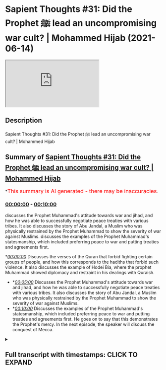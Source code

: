 # Sapient Thoughts #31: Did the Prophet ﷺ lead an uncompromising war cult? | Mohammed Hijab (2021-06-14)

<iframe loading='lazy' src='https://www.youtube.com/embed/pxcTVvGpIqs'></iframe>

## Description

Sapient Thoughts #31: Did the Prophet ﷺ lead an uncompromising war cult? | Mohammed Hijab

## Summary of [Sapient Thoughts #31: Did the Prophet ﷺ lead an uncompromising war cult? | Mohammed Hijab](https://www.youtube.com/watch?v=pxcTVvGpIqs)


*<span style="color:red; font-size:125%">This summary is AI generated - there may be inaccuracies</span>.

### [00:00:00](https://www.youtube.com/watch?v=pxcTVvGpIqs&t=0) - [00:10:00](https://www.youtube.com/watch?v=pxcTVvGpIqs&t=600)

 discusses the Prophet Muhammad's attitude towards war and jihad, and how he was able to successfully negotiate peace treaties with various tribes. It also discusses the story of Abu Jandal, a Muslim who was physically restrained by the Prophet Muhammad to show the severity of war against Muslims. discusses the examples of the Prophet Muhammad's statesmanship, which included preferring peace to war and putting treaties and agreements first.

**[00:00:00](https://www.youtube.com/watch?v=pxcTVvGpIqs&t=0)* Discusses the verses of the Quran that forbid fighting certain groups of people, and how this corresponds to the hadiths that forbid such violence. It also discusses the example of Hodei Bia, where the prophet Muhammad showed diplomacy and restraint in his dealings with Quraish.
* **[00:05:00](https://www.youtube.com/watch?v=pxcTVvGpIqs&t=300)* Discusses the Prophet Muhammad's attitude towards war and jihad, and how he was able to successfully negotiate peace treaties with various tribes. It also discusses the story of Abu Jandal, a Muslim who was physically restrained by the Prophet Muhammad to show the severity of war against Muslims.
* **[00:10:00](https://www.youtube.com/watch?v=pxcTVvGpIqs&t=600)* Discusses the examples of the Prophet Muhammad's statesmanship, which included preferring peace to war and putting treaties and agreements first. He goes on to say that this demonstrates the Prophet's mercy. In the next episode, the speaker will discuss the conquest of Mecca.

<details><summary><h2>Full transcript with timestamps: CLICK TO EXPAND</h2></summary>

[0:00:02](https://youtu.be/pxcTVvGpIqs?t=2) [Music]  
[0:00:14](https://youtu.be/pxcTVvGpIqs?t=14) another episode of sapient thoughts  
[0:00:15](https://youtu.be/pxcTVvGpIqs?t=15) where we discuss theo philosophical  
[0:00:17](https://youtu.be/pxcTVvGpIqs?t=17) issues  
[0:00:18](https://youtu.be/pxcTVvGpIqs?t=18) where we answer the arguments of the  
[0:00:19](https://youtu.be/pxcTVvGpIqs?t=19) detractors of islam  
[0:00:21](https://youtu.be/pxcTVvGpIqs?t=21) in addition to making our own arguments  
[0:00:22](https://youtu.be/pxcTVvGpIqs?t=22) for the veracity of islam  
[0:00:24](https://youtu.be/pxcTVvGpIqs?t=24) today we're going to be dealing with a  
[0:00:25](https://youtu.be/pxcTVvGpIqs?t=25) species claim a spurious claim  
[0:00:27](https://youtu.be/pxcTVvGpIqs?t=27) a claim that's often made by the  
[0:00:29](https://youtu.be/pxcTVvGpIqs?t=29) controversialists and the detractors and  
[0:00:32](https://youtu.be/pxcTVvGpIqs?t=32) the objectionists  
[0:00:33](https://youtu.be/pxcTVvGpIqs?t=33) those who attack islam the right wing  
[0:00:36](https://youtu.be/pxcTVvGpIqs?t=36) the alt-right  
[0:00:37](https://youtu.be/pxcTVvGpIqs?t=37) the orientalists and others which is  
[0:00:40](https://youtu.be/pxcTVvGpIqs?t=40) the age-old claim that the prophet  
[0:00:43](https://youtu.be/pxcTVvGpIqs?t=43) muhammad  
[0:00:44](https://youtu.be/pxcTVvGpIqs?t=44) he knew no compromise and that he led  
[0:00:48](https://youtu.be/pxcTVvGpIqs?t=48) what would be considered in a sense a  
[0:00:51](https://youtu.be/pxcTVvGpIqs?t=51) war cult  
[0:00:52](https://youtu.be/pxcTVvGpIqs?t=52) a death cult and that  
[0:00:55](https://youtu.be/pxcTVvGpIqs?t=55) he spread islam in this way  
[0:00:59](https://youtu.be/pxcTVvGpIqs?t=59) in other words just preferring war all  
[0:01:02](https://youtu.be/pxcTVvGpIqs?t=62) over  
[0:01:02](https://youtu.be/pxcTVvGpIqs?t=62) over all other alternatives let's first  
[0:01:06](https://youtu.be/pxcTVvGpIqs?t=66) and foremost before we talk about  
[0:01:07](https://youtu.be/pxcTVvGpIqs?t=67) today's center piece of attention which  
[0:01:10](https://youtu.be/pxcTVvGpIqs?t=70) is going to be the  
[0:01:12](https://youtu.be/pxcTVvGpIqs?t=72) or the treaty of let's turn our  
[0:01:14](https://youtu.be/pxcTVvGpIqs?t=74) attention to what some of the verses of  
[0:01:16](https://youtu.be/pxcTVvGpIqs?t=76) the quran  
[0:01:17](https://youtu.be/pxcTVvGpIqs?t=77) says on these matters so for example if  
[0:01:20](https://youtu.be/pxcTVvGpIqs?t=80) you if you look at chapter number 2  
[0:01:22](https://youtu.be/pxcTVvGpIqs?t=82) verse 190  
[0:01:24](https://youtu.be/pxcTVvGpIqs?t=84) allah subhanahu wa  
[0:01:32](https://youtu.be/pxcTVvGpIqs?t=92) and fight those who fight you and do not  
[0:01:34](https://youtu.be/pxcTVvGpIqs?t=94) transgress  
[0:01:35](https://youtu.be/pxcTVvGpIqs?t=95) for allah does not love those who  
[0:01:37](https://youtu.be/pxcTVvGpIqs?t=97) transgress and allah  
[0:01:41](https://youtu.be/pxcTVvGpIqs?t=101) in chapter number 8 verse number 61  
[0:01:44](https://youtu.be/pxcTVvGpIqs?t=104) he mentions  
[0:01:48](https://youtu.be/pxcTVvGpIqs?t=108) that if they retort to peace  
[0:01:51](https://youtu.be/pxcTVvGpIqs?t=111) then also go in that direction and rely  
[0:01:53](https://youtu.be/pxcTVvGpIqs?t=113) on upon allah  
[0:01:56](https://youtu.be/pxcTVvGpIqs?t=116) allah also mentions in the quran and  
[0:01:58](https://youtu.be/pxcTVvGpIqs?t=118) this is very very important  
[0:02:00](https://youtu.be/pxcTVvGpIqs?t=120) this is extremely important what i'm  
[0:02:02](https://youtu.be/pxcTVvGpIqs?t=122) about to mention here  
[0:02:03](https://youtu.be/pxcTVvGpIqs?t=123) what allah mentions in chapter number  
[0:02:05](https://youtu.be/pxcTVvGpIqs?t=125) four verse number 90  
[0:02:21](https://youtu.be/pxcTVvGpIqs?t=141) for those so it's telling you who you  
[0:02:23](https://youtu.be/pxcTVvGpIqs?t=143) cannot fight because in verses 89  
[0:02:25](https://youtu.be/pxcTVvGpIqs?t=145) and 88 it was telling you who you should  
[0:02:27](https://youtu.be/pxcTVvGpIqs?t=147) fight so this is telling you who you  
[0:02:29](https://youtu.be/pxcTVvGpIqs?t=149) can't fight  
[0:02:34](https://youtu.be/pxcTVvGpIqs?t=154) illallahu  
[0:02:37](https://youtu.be/pxcTVvGpIqs?t=157) except for a people who have come to you  
[0:02:40](https://youtu.be/pxcTVvGpIqs?t=160) and you have an agreement with them  
[0:02:42](https://youtu.be/pxcTVvGpIqs?t=162) or that they come to you bare-chested in  
[0:02:44](https://youtu.be/pxcTVvGpIqs?t=164) other words that they are not wanting to  
[0:02:46](https://youtu.be/pxcTVvGpIqs?t=166) fight  
[0:02:47](https://youtu.be/pxcTVvGpIqs?t=167) that you can't fight them so these are  
[0:02:49](https://youtu.be/pxcTVvGpIqs?t=169) the things which are very clear  
[0:02:51](https://youtu.be/pxcTVvGpIqs?t=171) in the quran which very candidly  
[0:02:55](https://youtu.be/pxcTVvGpIqs?t=175) very unambiguously very unequivocally  
[0:02:59](https://youtu.be/pxcTVvGpIqs?t=179) tell us that you cannot fight certain  
[0:03:02](https://youtu.be/pxcTVvGpIqs?t=182) categories of people the prophet  
[0:03:04](https://youtu.be/pxcTVvGpIqs?t=184) muhammad sallallahu alaihi wasallam we  
[0:03:06](https://youtu.be/pxcTVvGpIqs?t=186) say to the  
[0:03:06](https://youtu.be/pxcTVvGpIqs?t=186) hadith  
[0:03:12](https://youtu.be/pxcTVvGpIqs?t=192) whoever kills a non-combatant  
[0:03:13](https://youtu.be/pxcTVvGpIqs?t=193) non-believer he will not smell the  
[0:03:15](https://youtu.be/pxcTVvGpIqs?t=195) fragrance of paradise  
[0:03:16](https://youtu.be/pxcTVvGpIqs?t=196) and he also mentioned it's also  
[0:03:19](https://youtu.be/pxcTVvGpIqs?t=199) mentioned in bukhari that he used to  
[0:03:20](https://youtu.be/pxcTVvGpIqs?t=200) completely condemn the killing  
[0:03:22](https://youtu.be/pxcTVvGpIqs?t=202) of women and children and so on and so  
[0:03:24](https://youtu.be/pxcTVvGpIqs?t=204) forth so  
[0:03:25](https://youtu.be/pxcTVvGpIqs?t=205) already we know with this preamble that  
[0:03:28](https://youtu.be/pxcTVvGpIqs?t=208) for those who want to try and maintain  
[0:03:30](https://youtu.be/pxcTVvGpIqs?t=210) the prophet muhammad knew no compromise  
[0:03:33](https://youtu.be/pxcTVvGpIqs?t=213) or that islam  
[0:03:34](https://youtu.be/pxcTVvGpIqs?t=214) was completely for anything but peace  
[0:03:38](https://youtu.be/pxcTVvGpIqs?t=218) what do you do with these verses what do  
[0:03:40](https://youtu.be/pxcTVvGpIqs?t=220) you do with these hadiths  
[0:03:42](https://youtu.be/pxcTVvGpIqs?t=222) if the attitude was of the prophet  
[0:03:44](https://youtu.be/pxcTVvGpIqs?t=224) muhammad  
[0:03:46](https://youtu.be/pxcTVvGpIqs?t=226) was a war hungry attitude why did he  
[0:03:49](https://youtu.be/pxcTVvGpIqs?t=229) mentioned in the hadith which is  
[0:03:51](https://youtu.be/pxcTVvGpIqs?t=231) muslim  
[0:03:56](https://youtu.be/pxcTVvGpIqs?t=236) that do not wish to meet the enemy but  
[0:03:59](https://youtu.be/pxcTVvGpIqs?t=239) if you do meet them  
[0:04:01](https://youtu.be/pxcTVvGpIqs?t=241) then be patient in fighting do not wish  
[0:04:03](https://youtu.be/pxcTVvGpIqs?t=243) to meet the enemy he says  
[0:04:05](https://youtu.be/pxcTVvGpIqs?t=245) and yet he is seen as a warlord or a war  
[0:04:08](https://youtu.be/pxcTVvGpIqs?t=248) monger by some individuals  
[0:04:11](https://youtu.be/pxcTVvGpIqs?t=251) what does it mean to be a war mongrel  
[0:04:13](https://youtu.be/pxcTVvGpIqs?t=253) when you're saying do not wish  
[0:04:15](https://youtu.be/pxcTVvGpIqs?t=255) to meet the enemy  
[0:04:18](https://youtu.be/pxcTVvGpIqs?t=258) in hodei bia which is one of the most  
[0:04:20](https://youtu.be/pxcTVvGpIqs?t=260) important  
[0:04:22](https://youtu.be/pxcTVvGpIqs?t=262) bedrock examples chief examples  
[0:04:26](https://youtu.be/pxcTVvGpIqs?t=266) of the negotiating and diplomatic way of  
[0:04:29](https://youtu.be/pxcTVvGpIqs?t=269) the prophet muhammad  
[0:04:32](https://youtu.be/pxcTVvGpIqs?t=272) the statesmanship of the prophet  
[0:04:33](https://youtu.be/pxcTVvGpIqs?t=273) muhammad  
[0:04:36](https://youtu.be/pxcTVvGpIqs?t=276) he actually approached quraish  
[0:04:39](https://youtu.be/pxcTVvGpIqs?t=279) he was going to do the lesser pilgrimage  
[0:04:42](https://youtu.be/pxcTVvGpIqs?t=282) which is called amra  
[0:04:43](https://youtu.be/pxcTVvGpIqs?t=283) as many of you will know with the  
[0:04:45](https://youtu.be/pxcTVvGpIqs?t=285) companions because  
[0:04:46](https://youtu.be/pxcTVvGpIqs?t=286) there was a revelation that he got in a  
[0:04:49](https://youtu.be/pxcTVvGpIqs?t=289) dream  
[0:04:50](https://youtu.be/pxcTVvGpIqs?t=290) and he saw himself and his companions  
[0:04:53](https://youtu.be/pxcTVvGpIqs?t=293) cutting their hair  
[0:04:54](https://youtu.be/pxcTVvGpIqs?t=294) and also shaving their hair which is  
[0:04:57](https://youtu.be/pxcTVvGpIqs?t=297) something that people do  
[0:04:59](https://youtu.be/pxcTVvGpIqs?t=299) when they go to pilgrimage so he went to  
[0:05:02](https://youtu.be/pxcTVvGpIqs?t=302) pilgrimage obviously blocking it were  
[0:05:04](https://youtu.be/pxcTVvGpIqs?t=304) these pagan arabs who had been at the  
[0:05:05](https://youtu.be/pxcTVvGpIqs?t=305) throats of the muslim people for years  
[0:05:07](https://youtu.be/pxcTVvGpIqs?t=307) on end now  
[0:05:08](https://youtu.be/pxcTVvGpIqs?t=308) and what happened in this situation was  
[0:05:11](https://youtu.be/pxcTVvGpIqs?t=311) that the prophet muhammad was prevented  
[0:05:13](https://youtu.be/pxcTVvGpIqs?t=313) from coming in  
[0:05:14](https://youtu.be/pxcTVvGpIqs?t=314) and so too were the companions which was  
[0:05:17](https://youtu.be/pxcTVvGpIqs?t=317) seen as a  
[0:05:17](https://youtu.be/pxcTVvGpIqs?t=317) as an aberration to the custom of even  
[0:05:20](https://youtu.be/pxcTVvGpIqs?t=320) the pagan arabs  
[0:05:21](https://youtu.be/pxcTVvGpIqs?t=321) that they would block people from going  
[0:05:23](https://youtu.be/pxcTVvGpIqs?t=323) and doing pilgrimage  
[0:05:25](https://youtu.be/pxcTVvGpIqs?t=325) so the prophet muhammad these people  
[0:05:29](https://youtu.be/pxcTVvGpIqs?t=329) and he said  
[0:05:32](https://youtu.be/pxcTVvGpIqs?t=332) that woe to quraish these pagan arabs  
[0:05:35](https://youtu.be/pxcTVvGpIqs?t=335) that  
[0:05:36](https://youtu.be/pxcTVvGpIqs?t=336) war has devoured them he says  
[0:05:42](https://youtu.be/pxcTVvGpIqs?t=342) what would it mean what would it do to  
[0:05:45](https://youtu.be/pxcTVvGpIqs?t=345) them  
[0:05:45](https://youtu.be/pxcTVvGpIqs?t=345) if they just allowed me between they  
[0:05:48](https://youtu.be/pxcTVvGpIqs?t=348) just allowed me to see the people in  
[0:05:49](https://youtu.be/pxcTVvGpIqs?t=349) other words  
[0:05:51](https://youtu.be/pxcTVvGpIqs?t=351) they didn't block me from the people  
[0:05:53](https://youtu.be/pxcTVvGpIqs?t=353) which already shows you  
[0:05:55](https://youtu.be/pxcTVvGpIqs?t=355) that the islamic attitude towards jihad  
[0:05:58](https://youtu.be/pxcTVvGpIqs?t=358) was an instrumental attitude and this  
[0:06:00](https://youtu.be/pxcTVvGpIqs?t=360) indeed was  
[0:06:01](https://youtu.be/pxcTVvGpIqs?t=361) the opinion of the great scholars of  
[0:06:03](https://youtu.be/pxcTVvGpIqs?t=363) islam  
[0:06:04](https://youtu.be/pxcTVvGpIqs?t=364) including but not limited to even hajjir  
[0:06:07](https://youtu.be/pxcTVvGpIqs?t=367) al-haytami in his kitab in his book  
[0:06:11](https://youtu.be/pxcTVvGpIqs?t=371) where he talks about harp quoting as  
[0:06:13](https://youtu.be/pxcTVvGpIqs?t=373) zakashi as being  
[0:06:15](https://youtu.be/pxcTVvGpIqs?t=375) wasilla and not maksad or in other words  
[0:06:18](https://youtu.be/pxcTVvGpIqs?t=378) instrumental  
[0:06:19](https://youtu.be/pxcTVvGpIqs?t=379) and not an objective so here we have  
[0:06:23](https://youtu.be/pxcTVvGpIqs?t=383) already very clear attitudes  
[0:06:26](https://youtu.be/pxcTVvGpIqs?t=386) from the prophet himself telling he's  
[0:06:28](https://youtu.be/pxcTVvGpIqs?t=388) not wanting to fight  
[0:06:29](https://youtu.be/pxcTVvGpIqs?t=389) in fact they came without the armory of  
[0:06:31](https://youtu.be/pxcTVvGpIqs?t=391) fighting  
[0:06:33](https://youtu.be/pxcTVvGpIqs?t=393) and if they did have it they had it  
[0:06:34](https://youtu.be/pxcTVvGpIqs?t=394) packed up somewhere they weren't coming  
[0:06:36](https://youtu.be/pxcTVvGpIqs?t=396) in with swords  
[0:06:37](https://youtu.be/pxcTVvGpIqs?t=397) they were coming to do a pilgrimage and  
[0:06:39](https://youtu.be/pxcTVvGpIqs?t=399) so  
[0:06:41](https://youtu.be/pxcTVvGpIqs?t=401) what happened is that there was a treaty  
[0:06:42](https://youtu.be/pxcTVvGpIqs?t=402) that was  
[0:06:44](https://youtu.be/pxcTVvGpIqs?t=404) there was a treaty that was agreed by  
[0:06:46](https://youtu.be/pxcTVvGpIqs?t=406) the prophet muhammad sallallahu  
[0:06:48](https://youtu.be/pxcTVvGpIqs?t=408) alaihi wasallam and and this treaty  
[0:06:51](https://youtu.be/pxcTVvGpIqs?t=411) that was agreed upon took the following  
[0:06:55](https://youtu.be/pxcTVvGpIqs?t=415) form i'm going to read out to you  
[0:06:56](https://youtu.be/pxcTVvGpIqs?t=416) exactly what it's mentioned  
[0:06:57](https://youtu.be/pxcTVvGpIqs?t=417) to show you the extent to which the  
[0:06:59](https://youtu.be/pxcTVvGpIqs?t=419) prophet muhammad  
[0:07:01](https://youtu.be/pxcTVvGpIqs?t=421) he knew how to be a statesman and this  
[0:07:04](https://youtu.be/pxcTVvGpIqs?t=424) is why  
[0:07:06](https://youtu.be/pxcTVvGpIqs?t=426) this is why he was as successful as he  
[0:07:08](https://youtu.be/pxcTVvGpIqs?t=428) was listen  
[0:07:10](https://youtu.be/pxcTVvGpIqs?t=430) he was a successful the prophet muhammed  
[0:07:12](https://youtu.be/pxcTVvGpIqs?t=432) as he was  
[0:07:14](https://youtu.be/pxcTVvGpIqs?t=434) because he knew when to fight and he  
[0:07:15](https://youtu.be/pxcTVvGpIqs?t=435) knew when to compromise  
[0:07:17](https://youtu.be/pxcTVvGpIqs?t=437) listen to the prophet muhammad  
[0:07:18](https://youtu.be/pxcTVvGpIqs?t=438) sallallahu alaihi  
[0:07:20](https://youtu.be/pxcTVvGpIqs?t=440) so he was there and he told sure  
[0:07:24](https://youtu.be/pxcTVvGpIqs?t=444) bismillah which is in the name of allah  
[0:07:27](https://youtu.be/pxcTVvGpIqs?t=447) the most merciful the most gracious the  
[0:07:29](https://youtu.be/pxcTVvGpIqs?t=449) most merciful so he said i don't  
[0:07:31](https://youtu.be/pxcTVvGpIqs?t=451) i don't understand this phraseology i  
[0:07:33](https://youtu.be/pxcTVvGpIqs?t=453) don't understand these names  
[0:07:34](https://youtu.be/pxcTVvGpIqs?t=454) put bismillah put another phrasal verb  
[0:07:38](https://youtu.be/pxcTVvGpIqs?t=458) in the name of god  
[0:07:39](https://youtu.be/pxcTVvGpIqs?t=459) okay no problem the prophet compromised  
[0:07:40](https://youtu.be/pxcTVvGpIqs?t=460) because it didn't  
[0:07:42](https://youtu.be/pxcTVvGpIqs?t=462) it didn't go against any of the sacred  
[0:07:46](https://youtu.be/pxcTVvGpIqs?t=466) uh sacred symbols of islam and in fact  
[0:07:49](https://youtu.be/pxcTVvGpIqs?t=469) the prophet he said if  
[0:07:53](https://youtu.be/pxcTVvGpIqs?t=473) the quraysh tell me to do something and  
[0:07:56](https://youtu.be/pxcTVvGpIqs?t=476) it doesn't go against  
[0:07:59](https://youtu.be/pxcTVvGpIqs?t=479) the huromat of allah the sacred  
[0:08:03](https://youtu.be/pxcTVvGpIqs?t=483) symbols then i will accept  
[0:08:06](https://youtu.be/pxcTVvGpIqs?t=486) then i will accept so long as it's not  
[0:08:08](https://youtu.be/pxcTVvGpIqs?t=488) going against islam  
[0:08:11](https://youtu.be/pxcTVvGpIqs?t=491) so what happened was sohail is said  
[0:08:16](https://youtu.be/pxcTVvGpIqs?t=496) he said  
[0:08:24](https://youtu.be/pxcTVvGpIqs?t=504) the prophet said but this is what  
[0:08:26](https://youtu.be/pxcTVvGpIqs?t=506) muhammad  
[0:08:28](https://youtu.be/pxcTVvGpIqs?t=508) the prophet of allah of god  
[0:08:31](https://youtu.be/pxcTVvGpIqs?t=511) has agreed to with suhailup number so  
[0:08:34](https://youtu.be/pxcTVvGpIqs?t=514) i don't agree that you're the prophet  
[0:08:36](https://youtu.be/pxcTVvGpIqs?t=516) and if i did i wouldn't be fighting you  
[0:08:38](https://youtu.be/pxcTVvGpIqs?t=518) so he said take away that thing which  
[0:08:40](https://youtu.be/pxcTVvGpIqs?t=520) says the name of allah and put instead  
[0:08:42](https://youtu.be/pxcTVvGpIqs?t=522) of it  
[0:08:44](https://youtu.be/pxcTVvGpIqs?t=524) something else and alibaba got very  
[0:08:47](https://youtu.be/pxcTVvGpIqs?t=527) upset by this he said how can you take  
[0:08:48](https://youtu.be/pxcTVvGpIqs?t=528) this away  
[0:08:49](https://youtu.be/pxcTVvGpIqs?t=529) how can you take this away but the  
[0:08:50](https://youtu.be/pxcTVvGpIqs?t=530) prophet salallahu salaam he told  
[0:08:52](https://youtu.be/pxcTVvGpIqs?t=532) them to rob it out and to put muhammad  
[0:08:55](https://youtu.be/pxcTVvGpIqs?t=535) in abdullah  
[0:08:57](https://youtu.be/pxcTVvGpIqs?t=537) it shows you the great wisdom the great  
[0:08:59](https://youtu.be/pxcTVvGpIqs?t=539) compromise of the prophet muhammad shows  
[0:09:01](https://youtu.be/pxcTVvGpIqs?t=541) you the great wisdom the great  
[0:09:02](https://youtu.be/pxcTVvGpIqs?t=542) compromise  
[0:09:05](https://youtu.be/pxcTVvGpIqs?t=545) so you put that down and he said  
[0:09:14](https://youtu.be/pxcTVvGpIqs?t=554) and that put down that we will  
[0:09:18](https://youtu.be/pxcTVvGpIqs?t=558) be at peace and not at war for 10  
[0:09:21](https://youtu.be/pxcTVvGpIqs?t=561) years  
[0:09:25](https://youtu.be/pxcTVvGpIqs?t=565) and the people will be safe in those  
[0:09:27](https://youtu.be/pxcTVvGpIqs?t=567) years  
[0:09:30](https://youtu.be/pxcTVvGpIqs?t=570) and that they will be restricted from  
[0:09:32](https://youtu.be/pxcTVvGpIqs?t=572) one another in other words  
[0:09:33](https://youtu.be/pxcTVvGpIqs?t=573) in war allah  
[0:09:47](https://youtu.be/pxcTVvGpIqs?t=587) this includes muslims by the way and in  
[0:09:50](https://youtu.be/pxcTVvGpIqs?t=590) fact  
[0:09:51](https://youtu.be/pxcTVvGpIqs?t=591) he would the prophet and the muslims  
[0:09:53](https://youtu.be/pxcTVvGpIqs?t=593) would be tested by this  
[0:09:54](https://youtu.be/pxcTVvGpIqs?t=594) were a person called abu jandal who  
[0:09:57](https://youtu.be/pxcTVvGpIqs?t=597) would be literally shackled up  
[0:09:59](https://youtu.be/pxcTVvGpIqs?t=599) shackled up as a muslim he said please  
[0:10:03](https://youtu.be/pxcTVvGpIqs?t=603) he said please let me come help me to be  
[0:10:07](https://youtu.be/pxcTVvGpIqs?t=607) saved and the prophet salallahu sallam  
[0:10:11](https://youtu.be/pxcTVvGpIqs?t=611) he wanted to make him an exception but  
[0:10:13](https://youtu.be/pxcTVvGpIqs?t=613) since he put that contract down  
[0:10:16](https://youtu.be/pxcTVvGpIqs?t=616) he told abu jahel that he was unable to  
[0:10:19](https://youtu.be/pxcTVvGpIqs?t=619) take him which shows you the extent to  
[0:10:22](https://youtu.be/pxcTVvGpIqs?t=622) which the prophet was  
[0:10:23](https://youtu.be/pxcTVvGpIqs?t=623) so cautious of breaking his promises and  
[0:10:27](https://youtu.be/pxcTVvGpIqs?t=627) breaking his contract  
[0:10:29](https://youtu.be/pxcTVvGpIqs?t=629) so cautious and this shows you also  
[0:10:34](https://youtu.be/pxcTVvGpIqs?t=634) and then they agreed one more thing  
[0:10:36](https://youtu.be/pxcTVvGpIqs?t=636) which is that whoever wants  
[0:10:38](https://youtu.be/pxcTVvGpIqs?t=638) to enter the alliance with the prophet  
[0:10:40](https://youtu.be/pxcTVvGpIqs?t=640) muhammad  
[0:10:42](https://youtu.be/pxcTVvGpIqs?t=642) they can do so on whoever wants to enter  
[0:10:44](https://youtu.be/pxcTVvGpIqs?t=644) an alliance with hazard they can do so  
[0:10:45](https://youtu.be/pxcTVvGpIqs?t=645) and by the way huzzah which is a group  
[0:10:48](https://youtu.be/pxcTVvGpIqs?t=648) of arabs they entered the  
[0:10:50](https://youtu.be/pxcTVvGpIqs?t=650) the alliance with the prophet and banu  
[0:10:52](https://youtu.be/pxcTVvGpIqs?t=652) bakr entered the alliance  
[0:10:54](https://youtu.be/pxcTVvGpIqs?t=654) with with  
[0:10:58](https://youtu.be/pxcTVvGpIqs?t=658) so what we need to understand here  
[0:11:02](https://youtu.be/pxcTVvGpIqs?t=662) is that this shows great statesmanship  
[0:11:03](https://youtu.be/pxcTVvGpIqs?t=663) and compromise and that the idea for  
[0:11:06](https://youtu.be/pxcTVvGpIqs?t=666) putting this in the first place  
[0:11:08](https://youtu.be/pxcTVvGpIqs?t=668) was to create a treaty and to  
[0:11:11](https://youtu.be/pxcTVvGpIqs?t=671) stop war from happening and so of course  
[0:11:13](https://youtu.be/pxcTVvGpIqs?t=673) this is something something that  
[0:11:15](https://youtu.be/pxcTVvGpIqs?t=675) muslim people can continue doing until  
[0:11:17](https://youtu.be/pxcTVvGpIqs?t=677) the day of judgement  
[0:11:18](https://youtu.be/pxcTVvGpIqs?t=678) and in fact they should if they want to  
[0:11:19](https://youtu.be/pxcTVvGpIqs?t=679) emulate the prophets not despite the  
[0:11:21](https://youtu.be/pxcTVvGpIqs?t=681) prophets teachings but  
[0:11:23](https://youtu.be/pxcTVvGpIqs?t=683) because of them and i will say that  
[0:11:26](https://youtu.be/pxcTVvGpIqs?t=686) this is just one of many examples  
[0:11:29](https://youtu.be/pxcTVvGpIqs?t=689) where the prophet muhammad sallallahu  
[0:11:31](https://youtu.be/pxcTVvGpIqs?t=691) alaihi wasallam he preferred peace to  
[0:11:33](https://youtu.be/pxcTVvGpIqs?t=693) war  
[0:11:33](https://youtu.be/pxcTVvGpIqs?t=693) and in fact he worked in that direction  
[0:11:36](https://youtu.be/pxcTVvGpIqs?t=696) and he put peace treaties and stuck to  
[0:11:37](https://youtu.be/pxcTVvGpIqs?t=697) them as much as possible  
[0:11:39](https://youtu.be/pxcTVvGpIqs?t=699) and in the next episode in sha allah we  
[0:11:41](https://youtu.be/pxcTVvGpIqs?t=701) are going to be talking about fatah  
[0:11:44](https://youtu.be/pxcTVvGpIqs?t=704) or the conquest of mecca and how that is  
[0:11:46](https://youtu.be/pxcTVvGpIqs?t=706) even a greater example  
[0:11:47](https://youtu.be/pxcTVvGpIqs?t=707) of the prophetic mercy was allah  
[0:11:56](https://youtu.be/pxcTVvGpIqs?t=716) you  
</details>